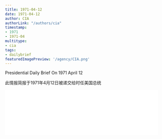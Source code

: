 ```yaml
---
title: 1971-04-12
date: 1971-04-12
author: CIA 
authorLink: "/authors/cia"
timestamp: 
- 1971
- 1971-04
multitype: 
- cia
tags: 
- dailybrief
featuredImagePreview: '/agency/CIA.png'
---
```



Presidential Daily Brief On 1971 April 12

此情报简报于1971年4月12日被递交给时任美国总统

<!--more-->





<div id="over" style="width:100%; overflow:hidden"> <iframe id="sFrame" name="sFrame" frameborder="no" border="0"  allowfullscreen marginwidth="0" scrolling="no" src = " /CIA/1971-04-12.html "  style = " position:absulute; width: 806px; top: 300;" > </iframe> </div>